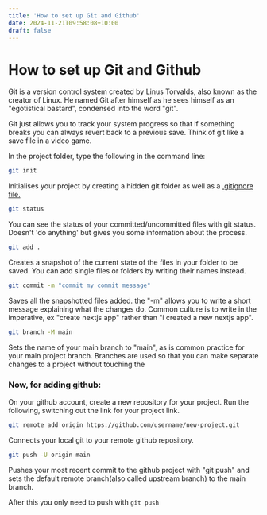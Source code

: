 ```yaml
---
title: 'How to set up Git and Github'
date: 2024-11-21T09:58:08+10:00
draft: false
---
```

# How to set up Git and Github

Git is a version control system created by Linus Torvalds, also known as the creator of Linux. He named Git after himself as he sees himself as an "egotistical bastard", condensed into the word "git".

Git just allows you to track your system progress so that if something breaks you can always revert back to a previous save. Think of git like a save file in a video game.

In the project folder, type the following in the command line:
```bash
git init
```
Initialises your project by creating a hidden git folder as well as a [.gitignore file.](obsidian://open?vault=docs&file=Ignoring%20files%20in%20Git)

```bash
git status
```
You can see the status of your committed/uncommitted files with git status. Doesn't 'do anything' but gives you some information about the process.

```bash
git add .
```
Creates a snapshot of the current state of the files in your folder to be saved. You can add single files or folders by writing their names instead.

```bash
git commit -m "commit my commit message"
```
Saves all the snapshotted files added. the "-m" allows you to write a short message explaining what the changes do. Common culture is to write in the imperative, ex "create nextjs app" rather than "i created a new nextjs app".

```bash
git branch -M main
```
Sets the name of your main branch to "main", as is common practice for your main project branch. Branches are used so that you can make separate changes to a project without touching the

### Now, for adding github:
On your github account, create a new repository for your project.
Run the following, switching out the link for your project link.
```bash
git remote add origin https://github.com/username/new-project.git
```
Connects your local git to your remote github repository. 

```bash
git push -U origin main
```
Pushes your most recent commit to the github project with "git push" and sets the default remote branch(also called upstream branch) to the main branch.

After this you only need to push with  `git push`

